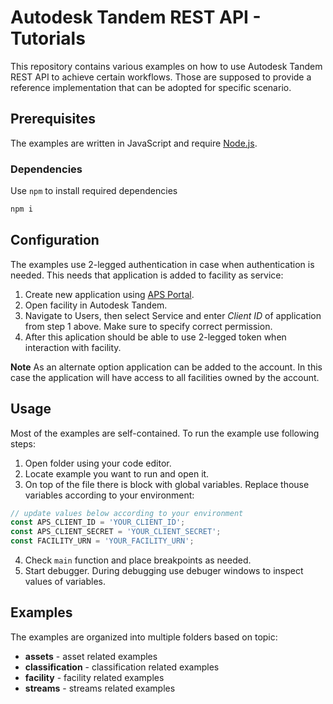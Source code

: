 # Autodesk Tandem REST API - Tutorials
This repository contains various examples on how to use Autodesk Tandem REST API to achieve certain workflows. Those are supposed to provide a reference implementation that can be adopted for specific scenario.

## Prerequisites
The examples are written in JavaScript and require [Node.js](https://nodejs.org/en).

### Dependencies
Use `npm` to install required dependencies

```sh
npm i
```
## Configuration
The examples use 2-legged authentication in case when authentication is needed. This needs that application is added to facility as service:
1. Create new application using [APS Portal](https://aps.autodesk.com/myapps/).
2. Open facility in Autodesk Tandem.
3. Navigate to Users, then select Service and enter *Client ID* of application from step 1 above. Make sure to specify correct permission.
4. After this aplication should be able to use 2-legged token when interaction with facility.

**Note** As an alternate option application can be added to the account. In this case the application will have access to all facilities owned by the account.

## Usage
Most of the examples are self-contained. To run the example use following steps:
1. Open folder using your code editor.
2. Locate example you want to run and open it.
3. On top of the file there is block with global variables. Replace thouse variables according to your environment:
  ``` js
  // update values below according to your environment
  const APS_CLIENT_ID = 'YOUR_CLIENT_ID';
  const APS_CLIENT_SECRET = 'YOUR_CLIENT_SECRET';
  const FACILITY_URN = 'YOUR_FACILITY_URN';
  ```
4. Check `main` function and place breakpoints as needed.
5. Start debugger. During debugging use debuger windows to inspect values of variables.

## Examples
The examples are organized into multiple folders based on topic:
* **assets** - asset related examples
* **classification** - classification related examples
* **facility** - facility related examples
* **streams** - streams related examples
